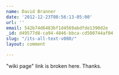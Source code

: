 ```yaml
---
name: David Branner
date: '2012-12-23T08:56:13-05:00'
url: ''
email: 542b74d6483bf1d4569abdfde1390d2e
_id: d49577d8-ca94-4846-bbca-cd500744af04
slug: "/its-all-text-v080/"
layout: comment

---
```


"wiki page" link is broken here. Thanks.
